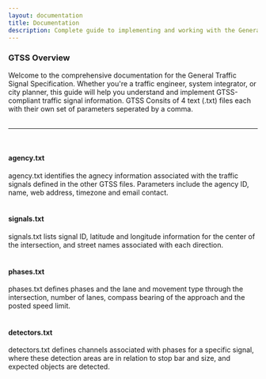 ```yaml
---
layout: documentation
title: Documentation
description: Complete guide to implementing and working with the General Traffic Signal Specification (GTSS).
---
```


### GTSS Overview

Welcome to the comprehensive documentation for the General Traffic Signal Specification. Whether you're a traffic engineer, system integrator, or city planner, this guide will help you understand and implement GTSS-compliant traffic signal information. GTSS Consits of 4 text (.txt) files each with their own set of parameters seperated by a comma.
<br>
<br>

<hr>
<br>

#### agency.txt

agency.txt identifies the agnecy information associated with the traffic signals defined in the other GTSS files. Parameters include the agency ID, name, web address, timezone and email contact.
<br>
<br>

#### signals.txt

signals.txt lists signal ID, latitude and longitude information for the center of the intersection, and street names associated with each direction.
<br>
<br>

#### phases.txt

phases.txt defines phases and the lane and movement type through the intersection, number of lanes, compass bearing of the approach and the posted speed limit.
<br>
<br>

#### detectors.txt

detectors.txt defines channels associated with phases for a specific signal, where these detection areas are in relation to stop bar and size, and expected objects are detected.
